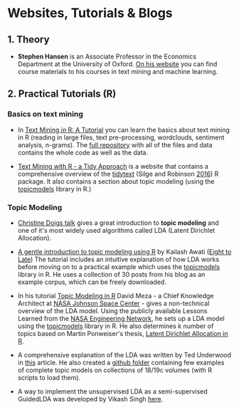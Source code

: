 # Websites, Tutorials & Blogs

## 1. Theory
- **Stephen Hansen** is an Associate Professor in the Economics Department at the University of Oxford. [On his website](https://sekhansen.github.io/) you can find course materials to his courses in text mining and machine learning.


## 2. Practical Tutorials (R)

### Basics on text mining

- In [Text Mining in R: A Tutorial](https://www.springboard.com/blog/text-mining-in-r/) you can learn the basics about text mining in R (reading in large files, text pre-processing, wordclouds, sentiment analysis, n-grams). The [full repository](https://github.com/Rogerh91/Springboard-Blog-Tutorials/tree/master/Text%20Mining%20in%20R%20Tutorial) with all of the files and data contains the whole code as well as the data.

- [Text Mining with R - a Tidy Approach](http://tidytextmining.com/index.html) is a website that contains a comprehensive overview of the [tidytext](https://github.com/juliasilge/tidytext) (Silge and Robinson [2016](https://www.researchgate.net/publication/305219559_tidytext_Text_Mining_and_Analysis_Using_Tidy_Data_Principles_in_R)) R package. It also contains a section about topic modeling (using the [topicmodels](https://cran.r-project.org/web/packages/topicmodels/vignettes/topicmodels.pdf) library in R.)

### Topic Modeling

- [Christine Doigs talk](https://www.youtube.com/watch?v=BuMu-bdoVrU) gives a great introduction to **topic modeling** and one of it's most widely used algorithms called LDA (Latent Dirichlet Allocation).

- [A gentle introduction to topic modeling using R](https://eight2late.wordpress.com/2015/09/29/a-gentle-introduction-to-topic-modeling-using-r/) by Kailash Awati ([Eight to Late](https://eight2late.wordpress.com/)) The tutorial includes an intuitive explanation of how LDA works before moving on to a practical example which uses the [topicmodels](https://cran.r-project.org/web/packages/topicmodels/vignettes/topicmodels.pdf) library in R. He uses a collection of 30 posts from his blog as an example corpus, which can be freely downloaded.

- In his tutorial [Topic Modeling in R](http://davidmeza1.github.io/2015/07/20/topic-modeling-in-R.html) David Meza - a Chief Knowledge Architect at [NASA Johnson Space Center](https://www.nasa.gov/) - gives a non-technical overview of the LDA model. Using the publicly available Lessons Learned from the [NASA Engineering Network](https://llis.nasa.gov/), he sets up a LDA model using the [topicmodels](https://cran.r-project.org/web/packages/topicmodels/vignettes/topicmodels.pdf) library in R. He also determines k number of topics based on Martin Ponweiser's thesis, [Latent Dirichlet Allocation in R](http://epub.wu.ac.at/3558/1/main.pdf).

- A comprehensive explanation of the LDA was written by Ted Underwood in [this](https://tedunderwood.com/2012/04/07/topic-modeling-made-just-simple-enough/) article. He also created a [github folder](https://github.com/tedunderwood/BrowseLDA) containing few examples of complete topic models on collections of 18/19c volumes (with R scripts to load them).

- A way to implement the unsupervised LDA as a semi-supervised GuidedLDA was developed by Vikash Singh [here](https://medium.freecodecamp.org/how-we-changed-unsupervised-lda-to-semi-supervised-guidedlda-e36a95f3a164). 
